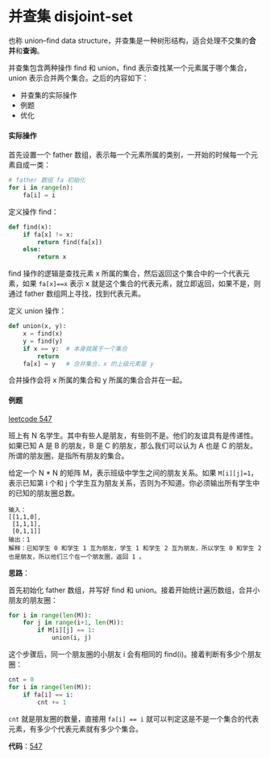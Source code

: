 # 并查集 **disjoint-set**

也称 union–find data structure，并查集是一种树形结构，适合处理不交集的**合并**和**查询**。

并查集包含两种操作 find 和 union，find 表示查找某一个元素属于哪个集合，union 表示合并两个集合。之后的内容如下：

* 并查集的实际操作
* 例题
* 优化

#### 实际操作

首先设置一个 father 数组，表示每一个元素所属的类别，一开始的时候每一个元素自成一类：

```python
# father 数组 fa 初始化
for i in range(n):
    fa[i] = i
```

定义操作 find：

```python
def find(x):
    if fa[x] != x:
        return find(fa[x])
    else:
        return x
```

find 操作的逻辑是查找元素 x 所属的集合，然后返回这个集合中的一个代表元素，如果 `fa[x]==x` 表示 x 就是这个集合的代表元素，就立即返回，如果不是，则通过 father 数组网上寻找，找到代表元素。

定义 union 操作：

```python
def union(x, y):
    x = find(x)
    y = find(y)
    if x == y:  # 本身就属于一个集合
        return
    fa[x] = y	# 合并集合，x 的上级元素是 y
```

合并操作会将 x 所属的集合和 y 所属的集合合并在一起。

#### 例题

[leetcode 547](https://leetcode-cn.com/problems/friend-circles/)

班上有 N 名学生。其中有些人是朋友，有些则不是。他们的友谊具有是传递性。如果已知 A 是 B 的朋友，B 是 C 的朋友，那么我们可以认为 A 也是 C 的朋友。所谓的朋友圈，是指所有朋友的集合。

给定一个 N * N 的矩阵 M，表示班级中学生之间的朋友关系。如果 `M[i][j]=1`，表示已知第 i 个和 j 个学生互为朋友关系，否则为不知道。你必须输出所有学生中的已知的朋友圈总数。

```
输入：
[[1,1,0],
 [1,1,1],
 [0,1,1]]
输出：1
解释：已知学生 0 和学生 1 互为朋友，学生 1 和学生 2 互为朋友，所以学生 0 和学生 2 也是朋友，所以他们三个在一个朋友圈，返回 1 。
```

**思路**：

首先初始化 father 数组，并写好 find 和 union。接着开始统计遍历数组，合并小朋友的朋友圈：

```python
for i in range(len(M)):
    for j in range(i+1, len(M)):
        if M[i][j] == 1:
            union(i, j)
```

这个步骤后，同一个朋友圈的小朋友 i 会有相同的 find(i)。接着判断有多少个朋友圈：

```python
cnt = 0
for i in range(len(M)):
    if fa[i] == i:
        cnt += 1
```

`cnt` 就是朋友圈的数量，直接用 `fa[i] == i` 就可以判定这是不是一个集合的代表元素，有多少个代表元素就有多少个集合。

**代码**：[547](./disjoint/0547.py)


